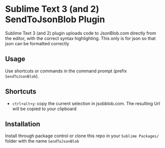 Sublime Text 3 (and 2) SendToJsonBlob Plugin
=============
Sublime Text 3 (and 2) plugin uploads code to JsonBlob.com directly from the editor, with the correct syntax highlighting.
This only is for json so that json can be formatted correctly

Usage
-----
Use shortcuts or commands in the command prompt (prefix `SendToJsonBlob`).

Shortcuts
---------
 * `ctrl+alt+y`: copy the current selection in jsobblob.com. The resulting Url will be copied to your clipboard

Installation
------------
Install through package control or clone this repo in your `Sublime Packages/` folder with the name `SendToJsonBlob`